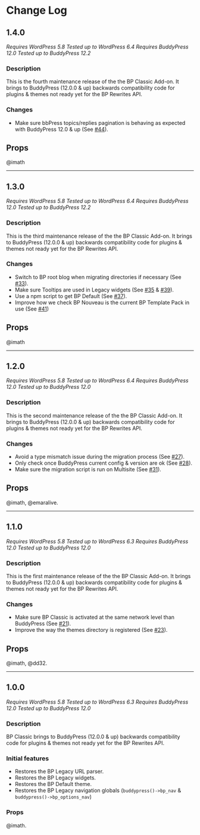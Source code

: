 # Change Log

## 1.4.0

_Requires WordPress 5.8_
_Tested up to WordPress 6.4_
_Requires BuddyPress 12.0_
_Tested up to BuddyPress 12.2_

### Description

This is the fourth maintenance release of the the BP Classic Add-on. It brings to BuddyPress (12.0.0 & up) backwards compatibility code for plugins & themes not ready yet for the BP Rewrites API.

### Changes

- Make sure bbPress topics/replies pagination is behaving as expected with BuddyPress 12.0 & up (See [#44](https://github.com/buddypress/bp-classic/pull/44)).

## Props

@imath

---

## 1.3.0

_Requires WordPress 5.8_
_Tested up to WordPress 6.4_
_Requires BuddyPress 12.0_
_Tested up to BuddyPress 12.2_

### Description

This is the third maintenance release of the the BP Classic Add-on. It brings to BuddyPress (12.0.0 & up) backwards compatibility code for plugins & themes not ready yet for the BP Rewrites API.

### Changes

- Switch to BP root blog when migrating directories if necessary (See [#33](https://github.com/buddypress/bp-classic/pull/33)).
- Make sure Tooltips are used in Legacy widgets (See [#35](https://github.com/buddypress/bp-classic/issues/35) & [#39](https://github.com/buddypress/bp-classic/issues/39)).
- Use a npm script to get BP Default (See [#37](https://github.com/buddypress/bp-classic/issues/37)).
- Improve how we check BP Nouveau is the current BP Template Pack in use (See [#41](https://github.com/buddypress/bp-classic/issues/41))

## Props

@imath

---

## 1.2.0

_Requires WordPress 5.8_
_Tested up to WordPress 6.4_
_Requires BuddyPress 12.0_
_Tested up to BuddyPress 12.0_

### Description

This is the second maintenance release of the the BP Classic Add-on. It brings to BuddyPress (12.0.0 & up) backwards compatibility code for plugins & themes not ready yet for the BP Rewrites API.

### Changes

- Avoid a type mismatch issue during the migration process (See [#27](https://github.com/buddypress/bp-classic/issues/27)).
- Only check once BuddyPress current config & version are ok (See [#28](https://github.com/buddypress/bp-classic/issues/28)).
- Make sure the migration script is run on Multisite (See [#31](https://github.com/buddypress/bp-classic/issues/31)).

## Props

@imath, @emaralive.

---

## 1.1.0

_Requires WordPress 5.8_
_Tested up to WordPress 6.3_
_Requires BuddyPress 12.0_
_Tested up to BuddyPress 12.0_

### Description

This is the first maintenance release of the the BP Classic Add-on. It brings to BuddyPress (12.0.0 & up) backwards compatibility code for plugins & themes not ready yet for the BP Rewrites API.

### Changes

- Make sure BP Classic is activated at the same network level than BuddyPress (See [#21](https://github.com/buddypress/bp-classic/issues/21)).
- Improve the way the themes directory is registered (See [#23](https://github.com/buddypress/bp-classic/issues/23)).

## Props

@imath, @dd32.

---

## 1.0.0

_Requires WordPress 5.8_
_Tested up to WordPress 6.3_
_Requires BuddyPress 12.0_
_Tested up to BuddyPress 12.0_

### Description

BP Classic brings to BuddyPress (12.0.0 & up) backwards compatibility code for plugins & themes not ready yet for the BP Rewrites API.

### Initial features

- Restores the BP Legacy URL parser.
- Restores the BP Legacy widgets.
- Restores the BP Default theme.
- Restores the BP Legacy navigation globals (`buddypress()->bp_nav` & `buddypress()->bp_options_nav`)

### Props

@imath.
